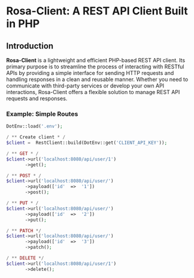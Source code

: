 
# Rosa-Client: A REST API Client Built in PHP

## Introduction

**Rosa-Client** is a lightweight and efficient PHP-based REST API client. Its primary purpose is to streamline the process of interacting with RESTful APIs by providing a simple interface for sending HTTP requests and handling responses in a clean and reusable manner. Whether you need to communicate with third-party services or develop your own API interactions, Rosa-Client offers a flexible solution to manage REST API requests and responses.

### Example: Simple Routes

```php
DotEnv::load('.env');

/ ** Create client * /
$client =  RestClient::build(DotEnv::get('CLIENT_API_KEY'));

/ ** GET * /
$client->url('localhost:8080/api/user/1')
       ->get();

/ ** POST * /
$client->url('localhost:8080/api/user/')
	   ->payload(['id'  =>  '1'])
	   ->post();

/ ** PUT * /
$client->url('localhost:8080/api/user/')
	   ->payload(['id'  =>  '2'])
	   ->put();

/ ** PATCH */
$client->url('localhost:8080/api/user/')
	   ->payload(['id'  =>  '3'])
	   ->patch();

/ ** DELETE */
$client->url('localhost:8080/api/user/1')
	   ->delete();
```
